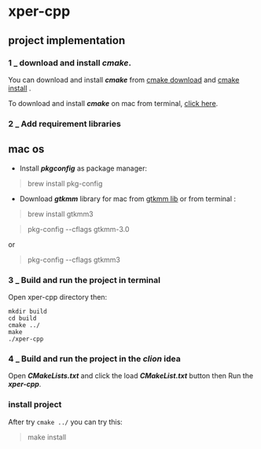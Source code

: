 # xper-cpp

## project implementation

### 1 _ download and install **_cmake_**.
You can download and install **_cmake_** from [cmake download](https://cmake.org/download/) and [cmake install](https://cmake.org/install/) .

To download and install **_cmake_** on mac from terminal, [click here](http://macappstore.org/cmake/).

### 2 _ Add requirement libraries 

## mac os

* Install **_pkgconfig_** as package manager:
> brew install pkg-config

* Download **_gtkmm_** library for mac from [gtkmm lib](http://macappstore.org/gtkmm/) or from terminal :
> brew install gtkmm3 

> pkg-config  --cflags gtkmm-3.0

or 

> pkg-config  --cflags gtkmm3
### 3 _ Build and run the project in terminal
Open xper-cpp directory then:

```
mkdir build
cd build
cmake ../
make 
./xper-cpp
``` 

### 4 _ Build and run the project in the **_clion_** idea
Open **_CMakeLists.txt_** and click the load **_CMakeList.txt_** button then Run the **_xper-cpp_**.

### install project

After try `cmake ../` you can try this:
> make install
